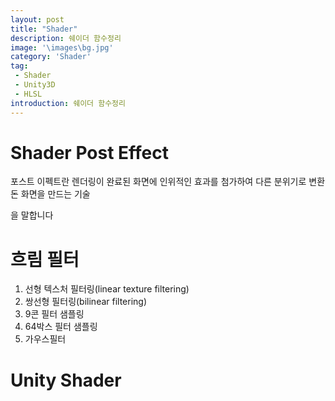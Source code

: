 ```yaml
---
layout: post
title: "Shader"
description: 쉐이더 함수정리
image: '\images\bg.jpg'
category: 'Shader'
tag:
 - Shader
 - Unity3D
 - HLSL
introduction: 쉐이더 함수정리
---
```




#  Shader Post Effect 

포스트 이펙트란 렌더링이 완료된 화면에 인위적인 효과를 첨가하여 다른 분위기로 변환돈 화면을 만드는 기술

을 말합니다



# 흐림 필터

1. 선형 텍스처 필터링(linear texture filtering)
2. 쌍선형 필터링(bilinear filtering)
3. 9콘 필터 샘플링
4. 64박스 필터 샘플링
5. 가우스필터

# Unity Shader

